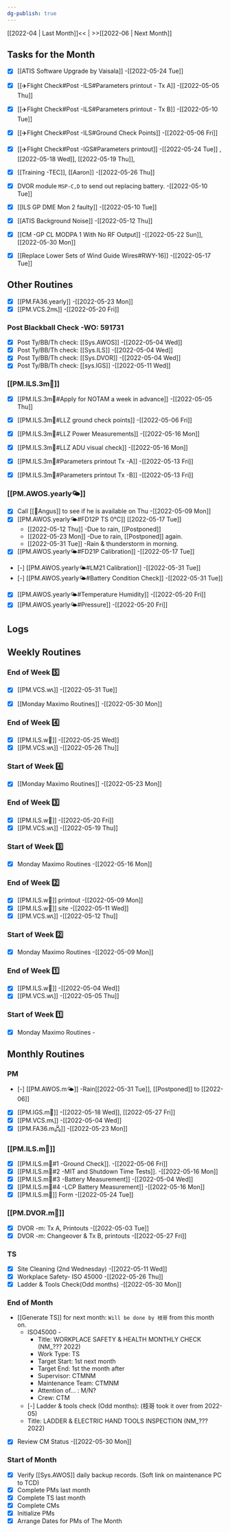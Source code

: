 ```yaml
---
dg-publish: true
---
```

[[2022-04 | Last Month]]<< | >>[[2022-06 | Next Month]]
## Tasks for the Month
- [x] [[ATIS Software Upgrade by Vaisala]] -[[2022-05-24 Tue]]

- [x] [[✈️Flight Check#Post -ILS#Parameters printout - Tx A]] -[[2022-05-05 Thu]]
- [x] [[✈️Flight Check#Post -ILS#Parameters printout - Tx B]] -[[2022-05-10 Tue]]
- [x] [[✈️Flight Check#Post -ILS#Ground Check Points]] -[[2022-05-06 Fri]]
- [x] [[✈️Flight Check#Post -IGS#Parameters printout]] -[[2022-05-24 Tue]] ,[[2022-05-18 Wed]], [[2022-05-19 Thu]], 
- [x] [[Training -TEC]], [[Aaron]]  -[[2022-05-26 Thu]]
- [x] DVOR module `MSP-C,D` to send out replacing battery. -[[2022-05-10 Tue]]
- [x] [[ILS GP DME Mon 2 faulty]] -[[2022-05-10 Tue]]
- [x] [[ATIS Background Noise]] -[[2022-05-12 Thu]]
- [x] [[CM -GP CL MODPA 1 With No RF Output]] -[[2022-05-22 Sun]], [[2022-05-30 Mon]]
- [x] [[Replace Lower Sets of Wind Guide Wires#RWY-16]] -[[2022-05-17 Tue]]
## Other Routines
- [x] [[PM.FA36.yearly]] -[[2022-05-23 Mon]]
- [x] [[PM.VCS.2m📞]] -[[2022-05-20 Fri]]
### Post Blackball Check -WO: 591731
- [x] Post Ty/BB/Th check: [[Sys.AWOS]] -[[2022-05-04 Wed]]
- [x] Post Ty/BB/Th check: [[Sys.ILS]] -[[2022-05-04 Wed]]
- [x] Post Ty/BB/Th check: [[Sys.DVOR]] -[[2022-05-04 Wed]]
- [x] Post Ty/BB/Th check: [[sys.IGS]] -[[2022-05-11 Wed]]
###  [[PM.ILS.3m🛬]]
- [x] [[PM.ILS.3m🛬#Apply for NOTAM a week in advance]] -[[2022-05-05 Thu]]
- [x] [[PM.ILS.3m🛬#LLZ ground check points]] -[[2022-05-06 Fri]]
- [x] [[PM.ILS.3m🛬#LLZ Power Measurements]] -[[2022-05-16 Mon]]
- [x]  [[PM.ILS.3m🛬#LLZ ADU visual check]] -[[2022-05-16 Mon]]

- [x] [[PM.ILS.3m🛬#Parameters printout Tx -A]] -[[2022-05-13 Fri]]
- [x] [[PM.ILS.3m🛬#Parameters printout Tx -B]] -[[2022-05-13 Fri]]
###  [[PM.AWOS.yearly🌤️]] 
- [x] Call [[👨Angus]] to see if he is available on Thu -[[2022-05-09 Mon]]
- [x] [[PM.AWOS.yearly🌤️#FD12P TS 0℃]] [[2022-05-17 Tue]]
	-  [[2022-05-12 Thu]] -Due to rain, [[Postponed]] 
	- [[2022-05-23 Mon]] -Due to rain, [[Postponed]] again.
	- [[2022-05-31 Tue]] -Rain & thunderstorm in morning.
- [x] [[PM.AWOS.yearly🌤️#FD21P Calibration]] -[[2022-05-17 Tue]]
- [-] [[PM.AWOS.yearly🌤️#LM21 Calibration]] -[[2022-05-31 Tue]]
- [-] [[PM.AWOS.yearly🌤️#Battery Condition Check]] -[[2022-05-31 Tue]]
- [x] [[PM.AWOS.yearly🌤️#Temperature Humidity]] -[[2022-05-20 Fri]]
- [x] [[PM.AWOS.yearly🌤️#Pressure]] -[[2022-05-20 Fri]]

## Logs

## Weekly Routines
### End of Week 5️⃣
- [x] [[PM.VCS.w📞]] -[[2022-05-31 Tue]]

- [x] [[Monday Maximo Routines]] -[[2022-05-30 Mon]]
### End of Week 4️⃣
- [x] [[PM.ILS.w🛬]] -[[2022-05-25 Wed]]
- [x] [[PM.VCS.w📞]] -[[2022-05-26 Thu]]
### Start of Week 4️⃣
- [x] [[Monday Maximo Routines]] -[[2022-05-23 Mon]]

### End of Week 3️⃣
- [x] [[PM.ILS.w🛬]] -[[2022-05-20 Fri]]
- [x] [[PM.VCS.w📞]] -[[2022-05-19 Thu]]
### Start of Week 3️⃣
- [x] Monday Maximo Routines -[[2022-05-16 Mon]]

### End of Week 2️⃣
- [x] [[PM.ILS.w🛬]] printout -[[2022-05-09 Mon]] 
- [x]  [[PM.ILS.w🛬]] site -[[2022-05-11 Wed]]
- [x] [[PM.VCS.w📞]] -[[2022-05-12 Thu]]
### Start of Week 2️⃣
- [x] Monday Maximo Routines -[[2022-05-09 Mon]]

### End of Week 1️⃣
- [x] [[PM.ILS.w🛬]] -[[2022-05-04 Wed]]
- [x] [[PM.VCS.w📞]] -[[2022-05-05 Thu]]
### Start of Week 1️⃣ 
- [x] Monday Maximo Routines -

## Monthly Routines
### PM
- [-] [[PM.AWOS.m🌤️]] -Rain[[2022-05-31 Tue]], [[Postponed]] to [[2022-06]]
- [x] [[PM.IGS.m🛫]] -[[2022-05-18 Wed]], [[2022-05-27 Fri]]
- [x] [[PM.VCS.m📞]] -[[2022-05-04 Wed]]
- [x] [[PM.FA36.m🖧]] -[[2022-05-23 Mon]]
###  [[PM.ILS.m🛬]]
- [x] [[PM.ILS.m🛬#1 -Ground Check]]. -[[2022-05-06 Fri]]
- [x]  [[PM.ILS.m🛬#2 -MIT and Shutdown Time Tests]]. -[[2022-05-16 Mon]]
- [x] [[PM.ILS.m🛬#3 -Battery Measurement]] -[[2022-05-04 Wed]]
- [x] [[PM.ILS.m🛬#4 -LCP Battery Measurement]] -[[2022-05-16 Mon]]
- [x] [[PM.ILS.m🛬]] Form -[[2022-05-24 Tue]]
###  [[PM.DVOR.m🧭]]
- [x] DVOR -m: Tx A, Printouts -[[2022-05-03 Tue]]
- [x] DVOR -m: Changeover & Tx B, printouts -[[2022-05-27 Fri]]

### TS
- [x] Site Cleaning (2nd Wednesday) -[[2022-05-11 Wed]]
- [x] Workplace Safety- ISO 45000 -[[2022-05-26 Thu]]
- [x] Ladder & Tools Check(Odd months) -[[2022-05-30 Mon]]

### End of Month
- [[Generate TS]] for next month: `Will be done by 枝哥` from this month on.
	- ISO45000 - 
		- Title: WORKPLACE SAFETY & HEALTH MONTHLY CHECK (NM_??? 2022)
		- Work Type: TS
		- Target Start: 1st next month
		- Target End: 1st the month after
		- Supervisor: CTMNM
		- Maintenance Team: CTMNM
		- Attention of... : M/N?
		- Crew: CTM
	- [-] Ladder & tools check (Odd months): (枝哥 took it over from 2022-05)
	- Title: LADDER & ELECTRIC HAND TOOLS INSPECTION (NM_??? 2022)
- [x] Review CM Status -[[2022-05-30 Mon]]

### Start of Month
- [x] Verify [[Sys.AWOS]] daily backup records. (Soft link on maintenance PC to TCD)
- [x] Complete PMs last month
- [x] Complete TS last month
- [x] Complete CMs
- [x] Initialize PMs
- [x] Arrange Dates for PMs of The Month
